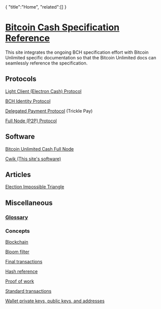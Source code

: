 <div class="cwikmeta">
{
"title":"Home",
"related":[]
}</div>

# [Bitcoin Cash Specification Reference](ref/home)

This site integrates the ongoing BCH specification effort with Bitcoin Unlimited specific documentation so that the Bitcoin Unlimited docs can seamlessly reference the specification.

## Protocols

[Light Client (Electron Cash) Protocol](/electrs__protocol)

[BCH Identity Protocol](/identity__protocol)

[Delegated Payment Protocol](/delegated_payment_protocol) (Trickle Pay)

[Full Node (P2P) Protocol](/ref/protocol)
## Software

[Bitcoin Unlimited Cash Full Node](bu_bitcoind)

[Cwik (This site's software)](cwik) 

## Articles
[Election Impossible Triangle](/election_impossible_triangle.md)

## Miscellaneous

### [Glossary](glossary)

### Concepts
[Blockchain](blockchain.md)

[Bloom filter](objects/bloom__filter)

[Final transactions](/final__transactions.md)

[Hash reference](hash__reference)

[Proof of work](proof__of__work)

[Standard transactions](/standard__transactions.md)

[Wallet private keys, public keys, and addresses](objects/wallet__objects)